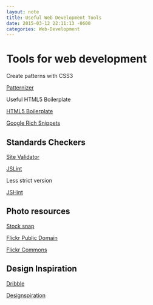 ```yaml
---
layout: note
title: Useful Web Development Tools
date: 2015-03-12 22:11:13 -0600
categories: Web-Development
---
```


# Tools for web development

Create patterns with CSS3

[Patternizer](http://www.creativebloq.com/web-design/underrated-tools-513154)


Useful HTML5 Boilerplate

[HTML5 Boilerplate](https://html5boilerplate.com)

[Google Rich Snippets](http://www.google.com/webmasters/tools/richsnippets)


## Standards Checkers

[Site Validator](https://sitevalidator.com/)

[JSLint](http://jslint.com/)


Less strict version

[JSHint](http://www.jshint.com/)


## Photo resources

[Stock snap](https://stocksnap.io/view-photos/sort/date/desc)

[Flickr Public Domain](https://www.flickr.com/groups/publicdomain/)

[Flickr Commons](https://www.flickr.com/commons)


## Design Inspiration

[Dribble](https://dribbble.com/)

[Designspiration](http://designspiration.net/)
